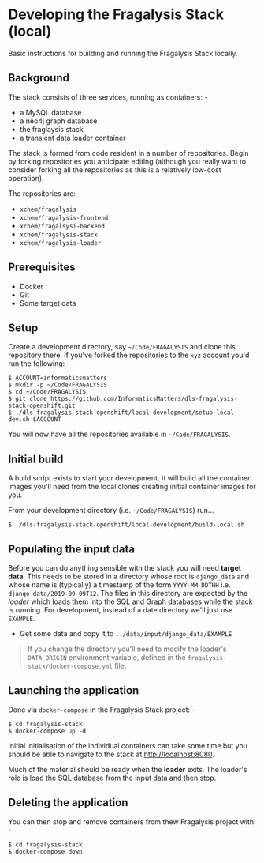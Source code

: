 # Developing the Fragalysis Stack (local)
Basic instructions for building and running the Fragalysis Stack locally.

## Background
The stack consists of three services, running as containers: -
-   a MySQL database
-   a neo4j graph database
-   the fraglaysis stack
-   a transient data loader container

The stack is formed from code resident in a number of repositories.
Begin by forking repositories you anticipate editing (although you really want
to consider forking all the repositories as this is a relatively low-cost
operation).

The repositories are: -

-   `xchem/fragalysis`
-   `xchem/fragalysis-frontend`
-   `xchem/fragalsysi-backend`
-   `xchem/fragalysis-stack`
-   `xchem/fragalysis-loader`

## Prerequisites
-   Docker
-   Git
-   Some target data

## Setup
Create a development directory, say `~/Code/FRAGALYSIS` and clone this repository
there. If you've forked the repositories to the `xyz` account you'd run
the following: -

    $ ACCOUNT=informaticsmatters
    $ mkdir -p ~/Code/FRAGALYSIS
    $ cd ~/Code/FRAGALYSIS
    $ git clone https://github.com/InformaticsMatters/dls-fragalysis-stack-openshift.git
    $ ./dls-fragalysis-stack-openshift/local-development/setup-local-dev.sh $ACCOUNT

You will now have all the repositories available in `~/Code/FRAGALYSIS`.

## Initial build
A build script exists to start your development. It will
build all the container images you'll need from the local clones
creating initial container images for you.

From your development directory (i.e. `~/Code/FRAGALYSIS`) run...

    $ ./dls-fragalysis-stack-openshift/local-development/build-local.sh

## Populating the input data
Before you can do anything sensible with the stack you will need
**target data**. This needs to be stored in a directory whose root
is `django_data` and whose name is (typically) a timestamp of the form
`YYYY-MM-DDTHH` i.e. `django_data/2019-09-09T12`. The files in this
directory are expected by the _loader_ which loads them into the
SQL and Graph databases while the stack is running. For development,
instead of a date directory we'll just use `EXAMPLE`.

-   Get some data and copy it to `../data/input/django_data/EXAMPLE`

>   If you change the directory you'll need to modify the
    loader's `DATA_ORIGIN` environment variable, defined in the
    `fragalysis-stack/docker-compose.yml` file.

## Launching the application
Done via `docker-compose` in the Fragalysis Stack project: -

    $ cd fragalysis-stack
    $ docker-compose up -d

Initial initialisation of the individual containers can take some time but
you should be able to navigate to the stack at
[http://localhost:8080](http://localhost:8080).

Much of the material should be ready when the **loader** exits. The loader's
role is load the SQL database from the input data and then stop.

## Deleting the application
You can then stop and remove containers from thew Fragalysis project with: -

    $ cd fragalysis-stack
    $ docker-compose down

